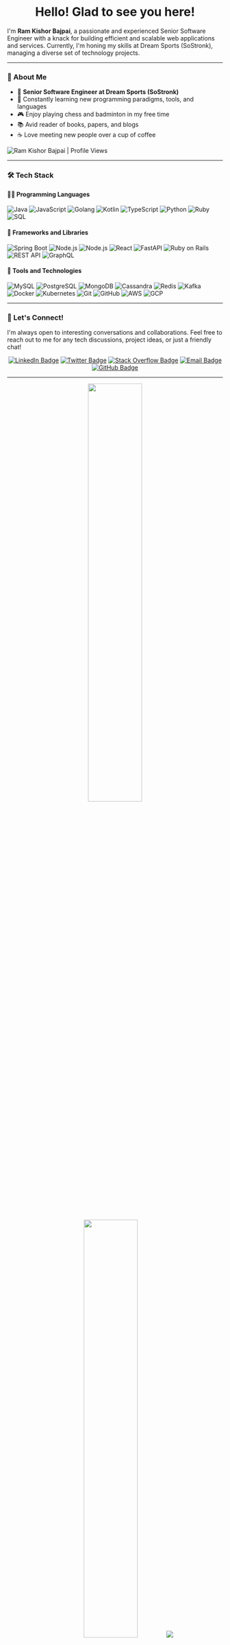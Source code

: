 <h1 align="center">Hello! Glad to see you here!</h1>

I'm **Ram Kishor Bajpai**, a passionate and experienced Senior Software Engineer with a knack for building efficient and scalable web applications and services. Currently, I'm honing my skills at Dream Sports (SoStronk), managing a diverse set of technology projects.

---

### 🚀 About Me

- 💼 **Senior Software Engineer at Dream Sports (SoStronk)**
- 🌱 Constantly learning new programming paradigms, tools, and languages
- 🎮 Enjoy playing chess and badminton in my free time
- 📚 Avid reader of books, papers, and blogs
- ☕ Love meeting new people over a cup of coffee

<p>
    <img src="https://komarev.com/ghpvc/?username=ramkishorbajpai&label=Profile%20Views&color=0e75b6&style=flat" align="left" alt="Ram Kishor Bajpai | Profile Views" />
    <br/>
</p>

---

### 🛠️ Tech Stack

#### 👨‍💻 Programming Languages

![Java](https://img.shields.io/badge/Java-ED8B00?style=for-the-badge&logo=java&logoColor=white)
![JavaScript](https://img.shields.io/badge/JavaScript-F7DF1E?style=for-the-badge&logo=javascript&logoColor=black)
![Golang](https://img.shields.io/badge/Golang-00ADD8?style=for-the-badge&logo=go&logoColor=white)
![Kotlin](https://img.shields.io/badge/Kotlin-0095D5?style=for-the-badge&logo=kotlin&logoColor=white)
![TypeScript](https://img.shields.io/badge/TypeScript-3178C6?style=for-the-badge&logo=typescript&logoColor=white)
![Python](https://img.shields.io/badge/Python-3776AB?style=for-the-badge&logo=python&logoColor=white)
![Ruby](https://img.shields.io/badge/Ruby-CC342D?style=for-the-badge&logo=ruby&logoColor=white)
![SQL](https://img.shields.io/badge/SQL-000000?style=for-the-badge&logo=postgresql&logoColor=white)


#### 🎨 Frameworks and Libraries

![Spring Boot](https://img.shields.io/badge/Spring%20Boot-6DB33F?style=for-the-badge&logo=spring-boot&logoColor=white)
![Node.js](https://img.shields.io/badge/Node.js-339933?style=for-the-badge&logo=node.js&logoColor=white)
![Node.js](https://img.shields.io/badge/Gin-339933?style=for-the-badge&logo=Gin&logoColor=white)
![React](https://img.shields.io/badge/React-61DAFB?style=for-the-badge&logo=react&logoColor=black)
![FastAPI](https://img.shields.io/badge/FastAPI-009688?style=for-the-badge&logo=fastapi&logoColor=white)
![Ruby on Rails](https://img.shields.io/badge/Ruby%20on%20Rails-CC0000?style=for-the-badge&logo=ruby-on-rails&logoColor=white)
![REST API](https://img.shields.io/badge/REST%20API-02569B?style=for-the-badge&logo=rest-api&logoColor=white)
![GraphQL](https://img.shields.io/badge/GraphQL-E10098?style=for-the-badge&logo=graphql&logoColor=white)

#### 🧰 Tools and Technologies

![MySQL](https://img.shields.io/badge/MySQL-4479A1?style=for-the-badge&logo=mysql&logoColor=white)
![PostgreSQL](https://img.shields.io/badge/PostgreSQL-336791?style=for-the-badge&logo=postgresql&logoColor=white)
![MongoDB](https://img.shields.io/badge/MongoDB-47A248?style=for-the-badge&logo=mongodb&logoColor=white)
![Cassandra](https://img.shields.io/badge/Cassandra-1287B1?style=for-the-badge&logo=apache-cassandra&logoColor=white)
![Redis](https://img.shields.io/badge/Redis-DC382D?style=for-the-badge&logo=redis&logoColor=white)
![Kafka](https://img.shields.io/badge/Apache%20Kafka-231F20?style=for-the-badge&logo=apache-kafka&logoColor=white)
![Docker](https://img.shields.io/badge/Docker-2496ED?style=for-the-badge&logo=docker&logoColor=white)
![Kubernetes](https://img.shields.io/badge/Kubernetes-326CE5?style=for-the-badge&logo=kubernetes&logoColor=white)
![Git](https://img.shields.io/badge/Git-F05032?style=for-the-badge&logo=git&logoColor=white)
![GitHub](https://img.shields.io/badge/GitHub-181717?style=for-the-badge&logo=github&logoColor=white)
![AWS](https://img.shields.io/badge/AWS-232F3E?style=for-the-badge&logo=amazon-aws&logoColor=white)
![GCP](https://img.shields.io/badge/GCP-4285F4?style=for-the-badge&logo=google-cloud&logoColor=white)

<!--
---

### 🌟 Projects

Here are a few projects that I've worked on:

- [**Project Name**](link): Brief description of the project.
- [**Project Name**](link): Brief description of the project.
- [**Project Name**](link): Brief description of the project.

-->
---

### 💬 Let's Connect!

I'm always open to interesting conversations and collaborations. Feel free to reach out to me for any tech discussions, project ideas, or just a friendly chat!

<p align="center">
    <a href="https://linkedin.com/in/ramkishorbajpai"><img src="https://img.shields.io/badge/LinkedIn-0A66C2?style=for-the-badge&logo=linkedin&logoColor=white" alt="LinkedIn Badge"></a>
    <a href="https://x.com/ramkishorbajpai"><img src="https://img.shields.io/badge/Twitter-1DA1F2?style=for-the-badge&logo=x&logoColor=white" alt="Twitter Badge"></a>
    <a href="https://stackoverflow.com/users/8499307/ramkishorbajpai"><img src="https://img.shields.io/badge/Stack%20Overflow-FE7A16?style=for-the-badge&logo=stack-overflow&logoColor=white" alt="Stack Overflow Badge"></a>
    <a href="mailto:ramkishorbajpai@gmail.com"><img src="https://img.shields.io/badge/Email-D14836?style=for-the-badge&logo=gmail&logoColor=white" alt="Email Badge"></a>
    <a href="https://github.com/ramkishorbajpai"><img src="https://img.shields.io/badge/GitHub-181717?style=for-the-badge&logo=github&logoColor=white" alt="GitHub Badge"></a>
</p>

---

<p align="center">
  <img height="50%" width="auto" src ="https://github-readme-stats.vercel.app/api?username=ramkishorbajpai&show_icons=true&count_private=true&theme=darcula&hide_border=true&hide=issues,contribs&bg_color=00000000">
  <img height="50%" width="auto" src ="https://github-readme-stats.vercel.app/api/top-langs/?username=ramkishorbajpai&layout=compact&hide_border=true&theme=darcula&bg_color=00000000&langs_count=6&hide=php&exclude_repo=ramkishorbajpai,portfolio">
  <img src ="https://github-readme-streak-stats.herokuapp.com?user=ramkishorbajpai&theme=darcula&hide_border=true&background=FFFFFF00">
</p>

---

<p align="center">
    <a href="https://buymeacoffee.com/ramkishorbajpai"> <img align="center" src="https://cdn.buymeacoffee.com/buttons/v2/default-orange.png" height="50" width="210" alt="Ram Kishor Bajpai | Buy me a coffee" /></a>
</p>
